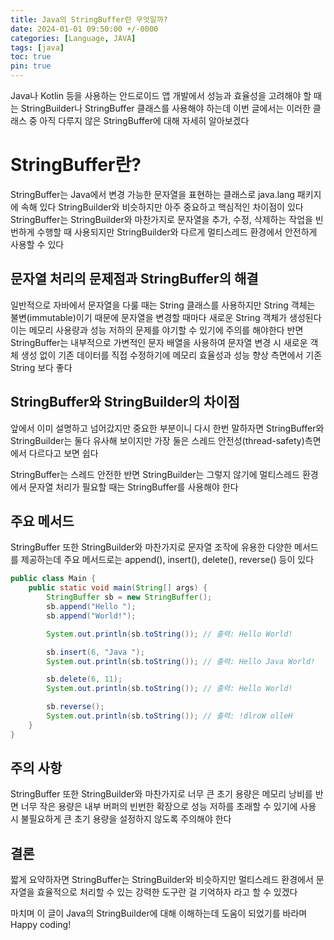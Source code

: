 ```yaml
---
title: Java의 StringBuffer란 무엇일까?
date: 2024-01-01 09:50:00 +/-0000
categories: [Language, JAVA]
tags: [java]
toc: true
pin: true
---
```


Java나 Kotlin 등을 사용하는 안드로이드 앱 개발에서 성능과 효율성을 고려해야 할 때는 StringBuilder나 StringBuffer 클래스를 사용해야 하는데 이번 글에서는 이러한 클래스 중 아직 다루지 않은 StringBuffer에 대해 자세히 알아보겠다

# StringBuffer란?

StringBuffer는 Java에서 변경 가능한 문자열을 표현하는 클래스로 java.lang 패키지에 속해 있다 StringBuilder와 비슷하지만 아주 중요하고 핵심적인 차이점이 있다 StringBuffer는 StringBuilder와 마찬가지로 문자열을 추가, 수정, 삭제하는 작업을 빈번하게 수행할 때 사용되지만 StringBuilder와 다르게 멀티스레드 환경에서 안전하게 사용할 수 있다

## 문자열 처리의 문제점과 StringBuffer의 해결

일반적으로 자바에서 문자열을 다룰 때는 String 클래스를 사용하지만 String 객체는 불변(immutable)이기 때문에 문자열을 변경할 때마다 새로운 String 객체가 생성된다 이는 메모리 사용량과 성능 저하의 문제를 야기할 수 있기에 주의를 해야한다 반면 StringBuffer는 내부적으로 가변적인 문자 배열을 사용하여 문자열 변경 시 새로운 객체 생성 없이 기존 데이터를 직접 수정하기에 메모리 효율성과 성능 향상 측면에서 기존 String 보다 좋다

## StringBuffer와 StringBuilder의 차이점

앞에서 이미 설명하고 넘어갔지만 중요한 부분이니 다시 한번 말하자면 StringBuffer와 StringBuilder는 둘다 유사해 보이지만 가장 둘은 스레드 안전성(thread-safety)측면에서 다르다고 보면 쉽다

StringBuffer는 스레드 안전한 반면 StringBuilder는 그렇지 않기에 멀티스레드 환경에서 문자열 처리가 필요할 때는 StringBuffer를 사용해야 한다

## 주요 메서드

StringBuffer 또한 StringBuilder와 마찬가지로 문자열 조작에 유용한 다양한 메서드를 제공하는데 주요 메서드로는 append(), insert(), delete(), reverse() 등이 있다 

~~~java
public class Main {
    public static void main(String[] args) {
        StringBuffer sb = new StringBuffer();
        sb.append("Hello ");
        sb.append("World!");

        System.out.println(sb.toString()); // 출력: Hello World!

        sb.insert(6, "Java ");
        System.out.println(sb.toString()); // 출력: Hello Java World!

        sb.delete(6, 11);
        System.out.println(sb.toString()); // 출력: Hello World!

        sb.reverse();
        System.out.println(sb.toString()); // 출력: !dlroW olleH
    }
}
~~~

## 주의 사항

StringBuffer 또한 StringBuilder와 마찬가지로 너무 큰 초기 용량은 메모리 낭비를 반면 너무 작은 용량은 내부 버퍼의 빈번한 확장으로 성능 저하를 초래할 수 있기에 사용 시 불필요하게 큰 초기 용량을 설정하지 않도록 주의해야 한다

## 결론

짧게 요약하자면 StringBuffer는 StringBuilder와 비슷하지만 멀티스레드 환경에서 문자열을 효율적으로 처리할 수 있는 강력한 도구란 걸 기억하자 라고 할 수 있겠다

마치며 이 글이 Java의 StringBuilder에 대해 이해하는데 도움이 되었기를 바라며 Happy coding!